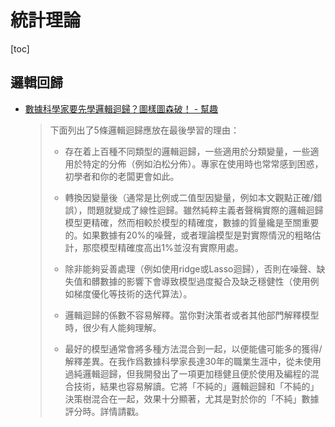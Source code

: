 # 統計理論

[toc]
<!-- toc --> 

## 邏輯回歸

- [數據科學家要先學邏輯迴歸？圖樣圖森破！ - 幫趣](http://bangqu.com/j8Hxw7.html#utm_source=Facebook_PicSee&utm_medium=Social)

    > 下面列出了5條邏輯迴歸應放在最後學習的理由：
    > 
    > * 存在着上百種不同類型的邏輯迴歸，一些適用於分類變量，一些適用於特定的分佈（例如泊松分佈）。專家在使用時也常常感到困惑，初學者和你的老闆更會如此。
    > 
    > * 轉換因變量後（通常是比例或二值型因變量，例如本文觀點正確/錯誤），問題就變成了線性迴歸。雖然純粹主義者聲稱實際的邏輯迴歸模型更精確，然而相較於模型的精確度，數據的質量纔是至關重要的。如果數據有20%的噪聲，或者理論模型是對實際情況的粗略估計，那麼模型精確度高出1%並沒有實際用處。
    > 
    > * 除非能夠妥善處理（例如使用ridge或Lasso迴歸），否則在噪聲、缺失值和髒數據的影響下會導致模型過度擬合及缺乏穩健性（使用例如梯度優化等技術的迭代算法）。
    > 
    > * 邏輯迴歸的係數不容易解釋。當你對決策者或者其他部門解釋模型時，很少有人能夠理解。
    > 
    > * 最好的模型通常會將多種方法混合到一起，以便能儘可能多的獲得/解釋差異。在我作爲數據科學家長達30年的職業生涯中，從未使用過純邏輯迴歸，但我開發出了一項更加穩健且便於使用及編程的混合技術，結果也容易解讀。它將「不純的」邏輯迴歸和「不純的」決策樹混合在一起，效果十分顯著，尤其是對於你的「不純」數據評分時。詳情請戳。
    >     
